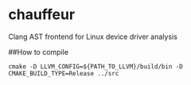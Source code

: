 chauffeur
=========

Clang AST frontend for Linux device driver analysis

##How to compile

	cmake -D LLVM_CONFIG=${PATH_TO_LLVM}/build/bin -D CMAKE_BUILD_TYPE=Release ../src
